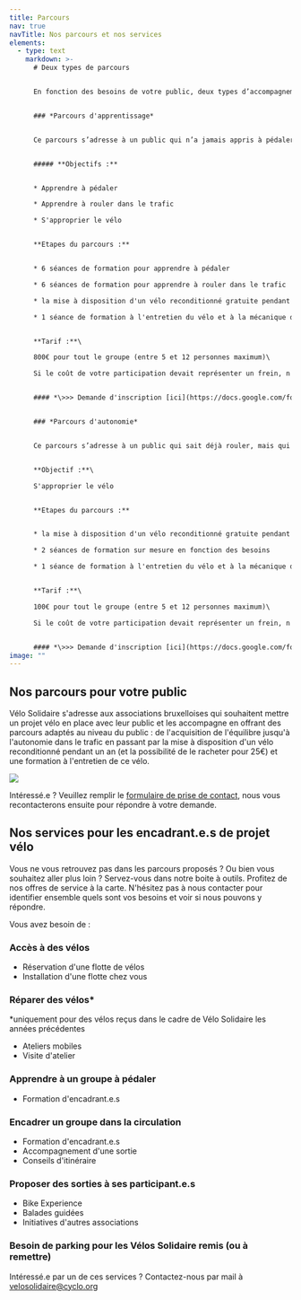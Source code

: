 ```yaml
---
title: Parcours
nav: true
navTitle: Nos parcours et nos services
elements:
  - type: text
    markdown: >-
      # Deux types de parcours


      En fonction des besoins de votre public, deux types d’accompagnement vous sont proposés. Si vous souhaitez faire une demande de participation au projet, merci de choisir le parcours qui vous intéresse et de remplir le formulaire que vous trouverez en cliquant sur un des liens ci-dessous.


      ### *Parcours d'apprentissage*


      Ce parcours s’adresse à un public qui n’a jamais appris à pédaler.


      ##### **Objectifs :**


      * Apprendre à pédaler

      * Apprendre à rouler dans le trafic

      * S'approprier le vélo


      **Etapes du parcours :**


      * 6 séances de formation pour apprendre à pédaler

      * 6 séances de formation pour apprendre à rouler dans le trafic

      * la mise à disposition d'un vélo reconditionné gratuite pendant 1 an à chaque participant.e

      * 1 séance de formation à l'entretien du vélo et à la mécanique de base


      **Tarif :**\

      800€ pour tout le groupe (entre 5 et 12 personnes maximum)\

      Si le coût de votre participation devait représenter un frein, n'hésitez pas à nous contacter, nous chercherons une solution ensemble.


      #### *\>>> Demande d'inscription [ici](https://docs.google.com/forms/d/e/1FAIpQLSfUZG9idqEHy4TLxdLb6C-Hb9IJngMaG9PR7wDTUd3BPD9WqA/viewform) <<<*


      ### *Parcours d'autonomie*


      Ce parcours s’adresse à un public qui sait déjà rouler, mais qui se trouve en grande précarité de mobilité et qui a surtout besoin d’avoir un vélo à disposition. Le parcours se compose comme suit : 


      **Objectif :**\

      S'approprier le vélo


      **Etapes du parcours :**


      * la mise à disposition d'un vélo reconditionné gratuite pendant 1 an à chaque participant.e

      * 2 séances de formation sur mesure en fonction des besoins

      * 1 séance de formation à l'entretien du vélo et à la mécanique de base


      **Tarif :**\

      100€ pour tout le groupe (entre 5 et 12 personnes maximum)\

      Si le coût de votre participation devait représenter un frein, n'hésitez pas à nous contacter, nous chercherons une solution ensemble. [](https://docs.google.com/forms/d/e/1FAIpQLSfDXdj8sUn8bQgjkmfj-jGmC2k74P9LHzPGz2UhqqQ5sDeXiA/viewform)


      #### *\>>> Demande d'inscription [ici](https://docs.google.com/forms/d/e/1FAIpQLSfDXdj8sUn8bQgjkmfj-jGmC2k74P9LHzPGz2UhqqQ5sDeXiA/viewform) <<<*[](https://docs.google.com/forms/d/e/1FAIpQLSfDXdj8sUn8bQgjkmfj-jGmC2k74P9LHzPGz2UhqqQ5sDeXiA/viewform)
image: ""
---
```

## Nos parcours pour votre public

V﻿élo Solidaire s'adresse aux associations bruxelloises qui souhaitent mettre un projet vélo en place avec leur public et les accompagne en offrant des parcours adaptés au niveau du public : de l'acquisition de l'équilibre jusqu'à l'autonomie dans le trafic en passant par la mise à disposition d'un vélo reconditionné pendant un an (et la possibilité de le racheter pour 25€) et une formation à l'entretien de ce vélo.

![](/img/parcours-vélo-sol.png)

I﻿ntéressé.e ? Veuillez remplir le [formulaire de prise de contact](https://docs.google.com/forms/d/e/1FAIpQLSeeFDRdUBAyHJ_UOU4R6lsb7VYAh_v39RN3zw9hxA-YE6lblw/viewform), nous vous recontacterons ensuite pour répondre à votre demande.

## Nos services pour les encadrant.e.s de projet vélo

V﻿ous ne vous retrouvez pas dans les parcours proposés ? Ou bien vous souhaitez aller plus loin ? Servez-vous dans notre boite à outils. Profitez de nos offres de service à la carte. N'hésitez pas à nous contacter pour identifier ensemble quels sont vos besoins et voir si nous pouvons y répondre.

V﻿ous avez besoin de :

### A﻿ccès à des vélos

* R﻿éservation d'une flotte de vélos
* I﻿nstallation d'une flotte chez vous

### R﻿éparer des vélos*

\*﻿uniquement pour des vélos reçus dans le cadre de Vélo Solidaire les années précédentes

* A﻿teliers mobiles
* V﻿isite d'atelier

### A﻿pprendre à un groupe à pédaler

* F﻿ormation d'encadrant.e.s

### E﻿ncadrer un groupe dans la circulation

* F﻿ormation d'encadrant.e.s
* A﻿ccompagnement d'une sortie
* C﻿onseils d'itinéraire

### P﻿roposer des sorties à ses participant.e.s

* B﻿ike Experience
* B﻿alades guidées
* I﻿nitiatives d'autres associations

### B﻿esoin de parking pour les Vélos Solidaire remis (ou à remettre)

I﻿ntéressé.e par un de ces services ? Contactez-nous par mail à velosolidaire@cyclo.org
